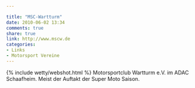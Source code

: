 ```yaml
---

title: "MSC-Wartturm"
date: 2010-06-02 13:34
comments: true
share: true
link: http://www.mscw.de
categories: 
- Links
- Motorsport Vereine
---
```

{% include wetty/webshot.html %} Motorsportclub Wartturm e.V. im ADAC Schaafheim. Meist der Auftakt der Super Moto Saison.